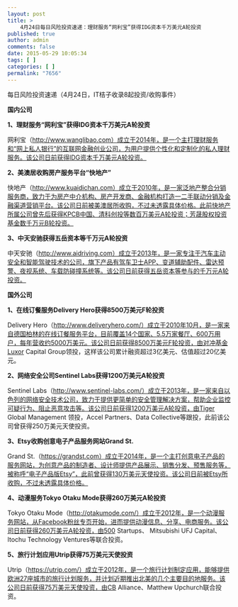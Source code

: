 ```yaml
---
layout: post
title: >
    4月24日每日风险投资速递：理财服务“网利宝”获得IDG资本千万美元A轮投资
published: true
author: admin
comments: false
date: 2015-05-29 10:05:34
tags: [ ]
categories: [ ]
permalink: "7656"
---
```



每日风险投资速递（4月24日，IT桔子收录8起投资/收购事件）

**国内公司**

**1、理财服务“网利宝”获得IDG资本千万美元A轮投资**

网利宝（http://www.wanglibao.com）成立于2014年，是一个主打理财服务和“网上私人银行”的互联网金融创业公司，为用户提供个性化和定制化的私人理财服务。该公司日前获得IDG资本千万美元A轮投资。

**2、美澳居收购房产服务平台“快地产”**

快地产（http://www.kuaidichan.com）成立于2010年，是一家泛地产整合分销服务商，致力于为房产中介机构、房产开发商、金融机构打造一二手联动分销及金融渠道营销平台。该公司日前被美澳居所收购，不过未透露具体价格。此前快地产所属公司曾先后获得KPCB中国、清科创投等数百万美元A轮投资；芳晟股权投资基金数千万元B轮投资。

**3、中天安驰获得五岳资本等千万元A轮投资**

中天安驰（http://www.aidriving.com）成立于2013年，是一家专注于汽车主动安全和智能驾驶技术的公司，旗下产品有驾车卫士APP、变道辅助配件、雷达预警、夜视系统、车载防碰撞系统等。该公司日前获得五岳资本等参与的千万元A轮投资。

**国外公司**

**1、在线订餐服务Delivery Hero获得8500万美元F轮投资**

Delivery Hero（http://www.deliveryhero.com/）成立于2010年10月，是一家来自德国柏林的在线订餐服务平台，目前覆盖14个国家、5.5万家餐厅、600万用户，每年营收约5000万美元。该公司日前获得8500万美元F轮投资，由对冲基金Luxor Capital Group领投，这样该公司累计融资超过3亿美元、估值超过20亿美元。

**2、网络安全公司Sentinel Labs获得1200万美元A轮投资**

Sentinel Labs（http://www.sentinel-labs.com/）成立于2013年，是一家来自以色列的网络安全技术公司，致力于提供更简单的安全管理解决方案，帮助企业监控可疑行为、阻止恶意攻击等。该公司日前获得1200万美元A轮投资，由Tiger Global Management 领投，Accel Partners、Data Collective等跟投，此前该公司曾获得250万美元天使投资。

**3、Etsy收购创意电子产品服务网站Grand St.**

Grand St.（https://grandst.com）成立于2014年，是一个主打创意电子产品的服务网站，为创意产品的制造者、设计师提供产品展示、销售分发、预售服务等，被称呼“电子产品版Etsy”，此前曾获得130万美元天使投资。该公司日前被Etsy所收购，不过未透露具体价格。

**4、动漫服务Tokyo Otaku Mode获得260万美元A轮投资**

Tokyo Otaku Mode（http://otakumode.com/）成立于2012年，是一个动漫服务网站，从Facebook粉丝专页开始，进而提供动漫信息、分享、电商服务。该公司日前获得260万美元A轮投资，由500 Startups、 Mitsubishi UFJ Capital、Itochu Technology Ventures等联合投资。

**5、旅行计划应用Utrip获得75万美元天使投资**

Utrip（https://utrip.com/）成立于2012年，是一个旅行计划制定应用，能够提供欧洲27座城市的旅行计划服务，并计划近期推出北美的几个主要目的地服务。该公司日前获得75万美元天使投资，由CB Alliance、Matthew Upchurch联合投资。